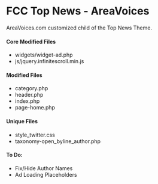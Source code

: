 # FCC Top News - AreaVoices
AreaVoices.com customized child of the Top News Theme.

#### Core Modified Files
- widgets/widget-ad.php
- js/jquery.infinitescroll.min.js

#### Modified Files
- category.php
- header.php
- index.php
- page-home.php

#### Unique Files
- style_twitter.css
- taxonomy-open_byline_author.php

#### To Do:
- Fix/Hide Author Names
- Ad Loading Placeholders

